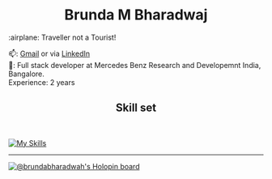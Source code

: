 <h1 align="center"> Brunda M Bharadwaj</h1>
:airplane: Traveller not a Tourist! 

📫: <a href="mailto:brundabharadwaj98@gmail.com" target="_blank">Gmail</a> or via [LinkedIn](www.linkedin.com/in/brunda-m-bharadwaj) <br/>
💼: Full stack developer at Mercedes Benz Research and Developemnt India, Bangalore. <br/>
Experience: 2 years <br/>
<h2 align="center">Skill set</h2><br/>

 [![My Skills](https://skillicons.dev/icons?i=java,spring,maven,kafka,postgres,mongodb,html,css,react,docker,kubernetes,azure&perline=15)](https://skillicons.dev) 

  
  
  
  
  
  
  
  
  
****
[![@brundabharadwah's Holopin board](https://holopin.io/api/user/board?user=brundabharadwah)](https://holopin.io/@brundabharadwah)



<!--
**brundabharadwaj/brundabharadwaj** is a ✨ _special_ ✨ repository because its `README.md` (this file) appears on your GitHub profile.

Here are some ideas to get you started:

- 🔭 I’m currently working on ...
- 🌱 I’m currently learning ...
- 👯 I’m looking to collaborate on ...
- 🤔 I’m looking for help with ...
- 💬 Ask me about ...
- 📫 How to reach me: ...
- 😄 Pronouns: ...
- ⚡ Fun fact: ...
-->
